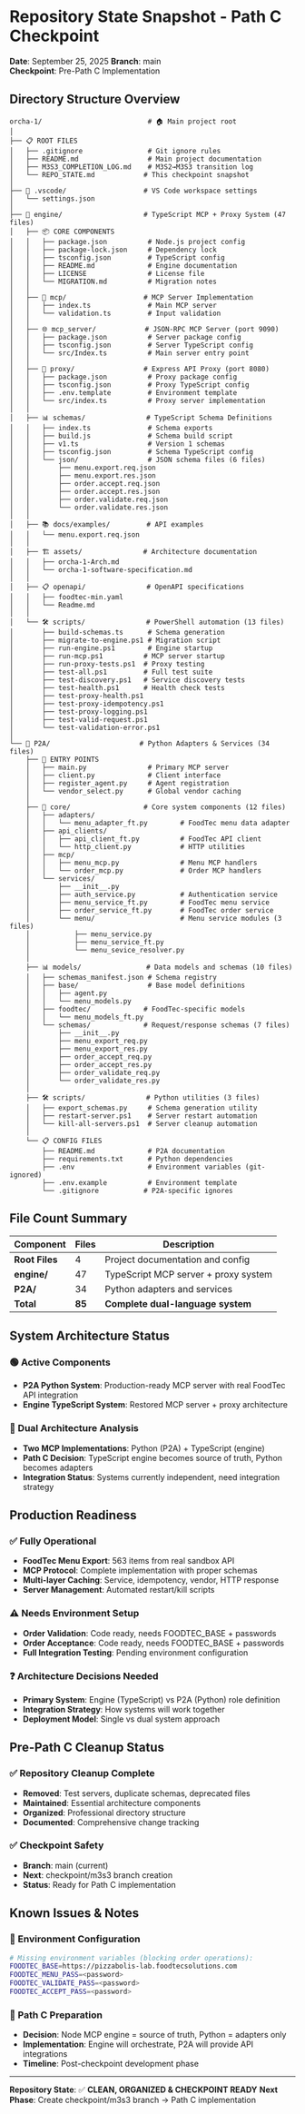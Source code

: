# Repository State Snapshot - Path C Checkpoint
**Date**: September 25, 2025
**Branch**: main  
**Checkpoint**: Pre-Path C Implementation

## Directory Structure Overview

```
orcha-1/                          # 🏠 Main project root
│
├── 📋 ROOT FILES
│   ├── .gitignore                # Git ignore rules
│   ├── README.md                 # Main project documentation  
│   ├── M3S3_COMPLETION_LOG.md    # M3S2→M3S3 transition log
│   └── REPO_STATE.md            # This checkpoint snapshot
│
├── 🔧 .vscode/                   # VS Code workspace settings
│   └── settings.json
│
├── 🚀 engine/                    # TypeScript MCP + Proxy System (47 files)
│   ├── 📦 CORE COMPONENTS
│   │   ├── package.json          # Node.js project config  
│   │   ├── package-lock.json     # Dependency lock
│   │   ├── tsconfig.json         # TypeScript config
│   │   ├── README.md             # Engine documentation
│   │   ├── LICENSE               # License file
│   │   └── MIGRATION.md          # Migration notes
│   │
│   ├── 🔌 mcp/                   # MCP Server Implementation  
│   │   ├── index.ts              # Main MCP server
│   │   └── validation.ts         # Input validation
│   │
│   ├── 🌐 mcp_server/            # JSON-RPC MCP Server (port 9090)
│   │   ├── package.json          # Server package config
│   │   ├── tsconfig.json         # Server TypeScript config  
│   │   └── src/Index.ts          # Main server entry point
│   │
│   ├── 🔄 proxy/                 # Express API Proxy (port 8080) 
│   │   ├── package.json          # Proxy package config
│   │   ├── tsconfig.json         # Proxy TypeScript config
│   │   ├── .env.template         # Environment template
│   │   └── src/index.ts          # Proxy server implementation
│   │
│   ├── 📊 schemas/               # TypeScript Schema Definitions
│   │   ├── index.ts              # Schema exports
│   │   ├── build.js              # Schema build script
│   │   ├── v1.ts                 # Version 1 schemas
│   │   ├── tsconfig.json         # Schema TypeScript config
│   │   └── json/                 # JSON schema files (6 files)
│   │       ├── menu.export.req.json
│   │       ├── menu.export.res.json  
│   │       ├── order.accept.req.json
│   │       ├── order.accept.res.json
│   │       ├── order.validate.req.json
│   │       └── order.validate.res.json
│   │
│   ├── 📚 docs/examples/         # API examples
│   │   └── menu.export.req.json
│   │
│   ├── 🏗️ assets/               # Architecture documentation
│   │   ├── orcha-1-Arch.md
│   │   └── orcha-1-software-specification.md
│   │
│   ├── 📋 openapi/               # OpenAPI specifications  
│   │   ├── foodtec-min.yaml
│   │   └── Readme.md
│   │
│   └── 🛠️ scripts/               # PowerShell automation (13 files)
│       ├── build-schemas.ts      # Schema generation
│       ├── migrate-to-engine.ps1 # Migration script
│       ├── run-engine.ps1        # Engine startup
│       ├── run-mcp.ps1          # MCP server startup  
│       ├── run-proxy-tests.ps1  # Proxy testing
│       ├── test-all.ps1         # Full test suite
│       ├── test-discovery.ps1   # Service discovery tests
│       ├── test-health.ps1      # Health check tests
│       ├── test-proxy-health.ps1
│       ├── test-proxy-idempotency.ps1
│       ├── test-proxy-logging.ps1
│       ├── test-valid-request.ps1
│       └── test-validation-error.ps1
│
└── 🐍 P2A/                      # Python Adapters & Services (34 files)
    ├── 🚀 ENTRY POINTS
    │   ├── main.py               # Primary MCP server 
    │   ├── client.py             # Client interface
    │   ├── register_agent.py     # Agent registration  
    │   └── vendor_select.py      # Global vendor caching
    │
    ├── 🔧 core/                  # Core system components (12 files)
    │   ├── adapters/
    │   │   └── menu_adapter_ft.py        # FoodTec menu data adapter
    │   ├── api_clients/ 
    │   │   ├── api_client_ft.py          # FoodTec API client
    │   │   └── http_client.py            # HTTP utilities
    │   ├── mcp/
    │   │   ├── menu_mcp.py               # Menu MCP handlers
    │   │   └── order_mcp.py              # Order MCP handlers  
    │   └── services/
    │       ├── __init__.py
    │       ├── auth_service.py           # Authentication service
    │       ├── menu_service_ft.py        # FoodTec menu service
    │       ├── order_service_ft.py       # FoodTec order service
    │       └── menu/                     # Menu service modules (3 files)
    │           ├── menu_service.py
    │           ├── menu_service_ft.py
    │           └── menu_sevice_resolver.py
    │
    ├── 📊 models/                # Data models and schemas (10 files)
    │   ├── schemas_manifest.json # Schema registry
    │   ├── base/                 # Base model definitions
    │   │   ├── agent.py
    │   │   └── menu_models.py
    │   ├── foodtec/             # FoodTec-specific models
    │   │   └── menu_models_ft.py
    │   └── schemas/             # Request/response schemas (7 files)
    │       ├── __init__.py
    │       ├── menu_export_req.py
    │       ├── menu_export_res.py
    │       ├── order_accept_req.py
    │       ├── order_accept_res.py  
    │       ├── order_validate_req.py
    │       └── order_validate_res.py
    │
    ├── 🛠️ scripts/               # Python utilities (3 files)
    │   ├── export_schemas.py     # Schema generation utility
    │   ├── restart-server.ps1    # Server restart automation
    │   └── kill-all-servers.ps1  # Server cleanup automation
    │
    └── 📋 CONFIG FILES
        ├── README.md             # P2A documentation
        ├── requirements.txt      # Python dependencies
        ├── .env                  # Environment variables (git-ignored)
        ├── .env.example          # Environment template
        └── .gitignore           # P2A-specific ignores
```

## File Count Summary

| Component | Files | Description |
|-----------|-------|-------------|
| **Root Files** | 4 | Project documentation and config |
| **engine/** | 47 | TypeScript MCP server + proxy system |
| **P2A/** | 34 | Python adapters and services |
| **Total** | **85** | **Complete dual-language system** |

## System Architecture Status

### 🟢 Active Components
- **P2A Python System**: Production-ready MCP server with real FoodTec API integration
- **Engine TypeScript System**: Restored MCP server + proxy architecture

### 🔄 Dual Architecture Analysis
- **Two MCP Implementations**: Python (P2A) + TypeScript (engine)
- **Path C Decision**: TypeScript engine becomes source of truth, Python becomes adapters
- **Integration Status**: Systems currently independent, need integration strategy

## Production Readiness

### ✅ Fully Operational
- **FoodTec Menu Export**: 563 items from real sandbox API
- **MCP Protocol**: Complete implementation with proper schemas  
- **Multi-layer Caching**: Service, idempotency, vendor, HTTP response
- **Server Management**: Automated restart/kill scripts

### ⚠️ Needs Environment Setup
- **Order Validation**: Code ready, needs FOODTEC_BASE + passwords
- **Order Acceptance**: Code ready, needs FOODTEC_BASE + passwords
- **Full Integration Testing**: Pending environment configuration

### ❓ Architecture Decisions Needed
- **Primary System**: Engine (TypeScript) vs P2A (Python) role definition
- **Integration Strategy**: How systems will work together
- **Deployment Model**: Single vs dual system approach

## Pre-Path C Cleanup Status

### ✅ Repository Cleanup Complete
- **Removed**: Test servers, duplicate schemas, deprecated files
- **Maintained**: Essential architecture components
- **Organized**: Professional directory structure  
- **Documented**: Comprehensive change tracking

### ✅ Checkpoint Safety
- **Branch**: main (current)
- **Next**: checkpoint/m3s3 branch creation
- **Status**: Ready for Path C implementation

## Known Issues & Notes

### 🚨 Environment Configuration
```bash
# Missing environment variables (blocking order operations):
FOODTEC_BASE=https://pizzabolis-lab.foodtecsolutions.com
FOODTEC_MENU_PASS=<password>
FOODTEC_VALIDATE_PASS=<password>
FOODTEC_ACCEPT_PASS=<password>
```

### 📝 Path C Preparation
- **Decision**: Node MCP engine = source of truth, Python = adapters only
- **Implementation**: Engine will orchestrate, P2A will provide API integrations
- **Timeline**: Post-checkpoint development phase

---
**Repository State**: ✅ **CLEAN, ORGANIZED & CHECKPOINT READY**
**Next Phase**: Create checkpoint/m3s3 branch → Path C implementation